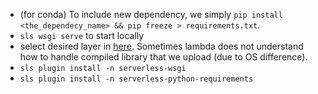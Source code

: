 - (for conda) To include new dependency, we simply `pip install <the_dependecy_name> && pip freeze > requirements.txt`.
- `sls wsgi serve` to start locally
- select desired layer in [here](https://github.com/keithrozario/Klayers/tree/master/deployments/python3.8). Sometimes lambda does not understand how to handle compiled library that we upload (due to OS difference).
- `sls plugin install -n serverless-wsgi`
- `sls plugin install -n serverless-python-requirements`
